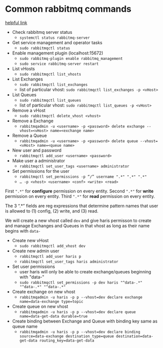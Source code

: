 # Common rabbitmq commands
[helpful link](https://www.shellhacks.com/rabbitmq-list-queues-rabbitmqctl/) 

* Check rabbitmq server status
	- `systemctl status rabbitmq-server`
* Get service management and operator tasks
	- `sudo rabbitmqctl status`
* Enable management plugin (localhost:15672)
	- `sudo rabbitmq-plugin enable rabbitmq_management`
	- `sudo service rabbitmq-server restart`
* List vHosts
	- `sudo rabbitmqctl list_vhosts`
* List Exchanges
	- `sudo rabbitmqctl list_exchanges`
	- list of particular vhost: `sudo rabbitmqctl list_exchanges -p <vHost>`
* List Queues
	- `sudo rabbitmqctl list_queues`
	- list of particular vhost: `sudo rabbitmqctl list_queues -p <vHost>`
* Remove a vHost
	- `sudo rabbitmqctl delete_vhost <vhost>`
* Remove a Exchange
	- `rabbitmqadmin -u <username> -p <password> delete exchange --vhost=<vHost> name=<exchange name>`
* Remove a Queue
	- `rabbitmqadmin -u <username> -p <password> delete queue --vhost=<vHost> name=<queue name>`
* New user and password
	- `rabbitmqctl add_user <username> <password>`
* Make user a administrator
	- `rabbitmqctl set_user_tags <username> administrator`
* Set permissions for the user
	- `rabbitmqctl set_permissions -p “/” username ".*" ".*" ".*"`
	- `… -p <vhost> <username> <conf> <write> <read>`

First `".*"` for **configure** permission on every entity. Second `".*"` for **write** permission on every entity. Third `".*"` for **read** permission on every entity.

The 3 “.*” fields are reg expressions that determine pattern names that user is allowed to 
(1) config, (2) write, and (3) read. 

We will create a new vhost called `dev` and give haris permisson to create and manage Exchanges and Queues in that vhost as long as their name begins with `data-` 

* Create new vHost
	- `sudo rabbitmqctl add_vhost dev`
* Create new admin user
	- `rabbitmqctl add_user haris p`
	- `rabbitmqctl set_user_tags haris administrator`
* Set user permissions
	- user haris will only be able to create exchange/queues beginning with "data-"
	- `sudo rabbitmqctl set_permissions -p dev haris "^data-.*" "^data-.*" "^data-.*"`
* Create exchange on new vhost
	- `rabbitmqadmin -u haris -p p --vhost=dev declare exchange name=data-exchange type=topic`
* Create queue on new vhost
	- `rabbitmqadmin -u haris -p p --vhost=dev declare queue name=data-get-data durable=true`
* Create binding between Exchange and Queue with binding key same as queue name
	- `rabbitmqadmin -u haris -p p --vhost=dev declare binding source=data-exchange destination_type=queue destination=data-get-data routing_key=data-get-data`

